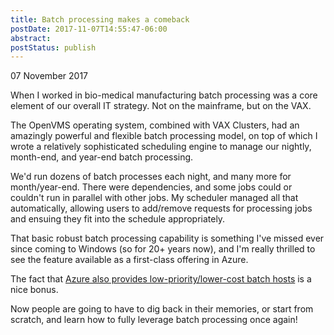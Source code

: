 ```yaml
---
title: Batch processing makes a comeback
postDate: 2017-11-07T14:55:47-06:00
abstract: 
postStatus: publish
---
```

07 November 2017

When I worked in bio-medical manufacturing batch processing was a core element of our overall IT strategy. Not on the mainframe, but on the VAX.

The OpenVMS operating system, combined with VAX Clusters, had an amazingly powerful and flexible batch processing model, on top of which I wrote a relatively sophisticated scheduling engine to manage our nightly, month-end, and year-end batch processing.

We'd run dozens of batch processes each night, and many more for month/year-end. There were dependencies, and some jobs could or couldn't run in parallel with other jobs. My scheduler managed all that automatically, allowing users to add/remove requests for processing jobs and ensuing they fit into the schedule appropriately.

That basic robust batch processing capability is something I've missed ever since coming to Windows (so for 20+ years now), and I'm really thrilled to see the feature available as a first-class offering in Azure.

The fact that [Azure also provides low-priority/lower-cost batch hosts](https://blogs.msdn.microsoft.com/uk_faculty_connection/2017/11/07/microsoft-azure-low-priority-virtual-machines-take-advantage-of-surplus-capacity-in-azure/) is a nice bonus.

Now people are going to have to dig back in their memories, or start from scratch, and learn how to fully leverage batch processing once again!
